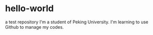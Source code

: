 # hello-world
a test repository
I'm a student of Peking University. I'm learning to use Github to manage my codes.
